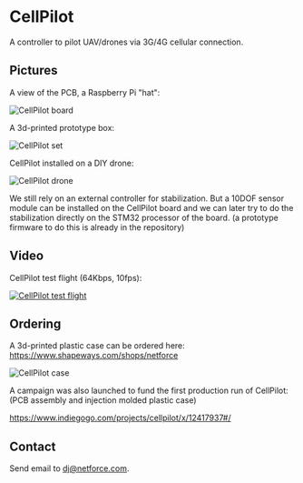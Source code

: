 # CellPilot

A controller to pilot UAV/drones via 3G/4G cellular connection.

## Pictures

A view of the PCB, a Raspberry Pi "hat":

![CellPilot board](https://raw.githubusercontent.com/nfco/cellpilot/master/img/cellpilot_board.jpg)

A 3d-printed prototype box:

![CellPilot set](https://raw.githubusercontent.com/nfco/cellpilot/master/img/cellpilot_set.jpg)

CellPilot installed on a DIY drone:

![CellPilot drone](https://raw.githubusercontent.com/nfco/cellpilot/master/img/cellpilot_drone.jpg)

We still rely on an external controller for stabilization.
But a 10DOF sensor module can be installed on the CellPilot board and we can later try to do the stabilization directly on the STM32 processor of the board. (a prototype firmware to do this is already in the repository)

## Video

CellPilot test flight (64Kbps, 10fps):

[![CellPilot test flight](http://img.youtube.com/vi/GPAqMF_AkHQ/0.jpg)](http://www.youtube.com/watch?v=GPAqMF_AkHQ)

## Ordering

A 3d-printed plastic case can be ordered here:
https://www.shapeways.com/shops/netforce

![CellPilot case](https://images1.sw-cdn.net/model/picture/625x465_3887793_12400456_1444480401.jpg)

A campaign was also launched to fund the first production run of CellPilot:
(PCB assembly and injection molded plastic case)

https://www.indiegogo.com/projects/cellpilot/x/12417937#/


## Contact

Send email to dj@netforce.com.
